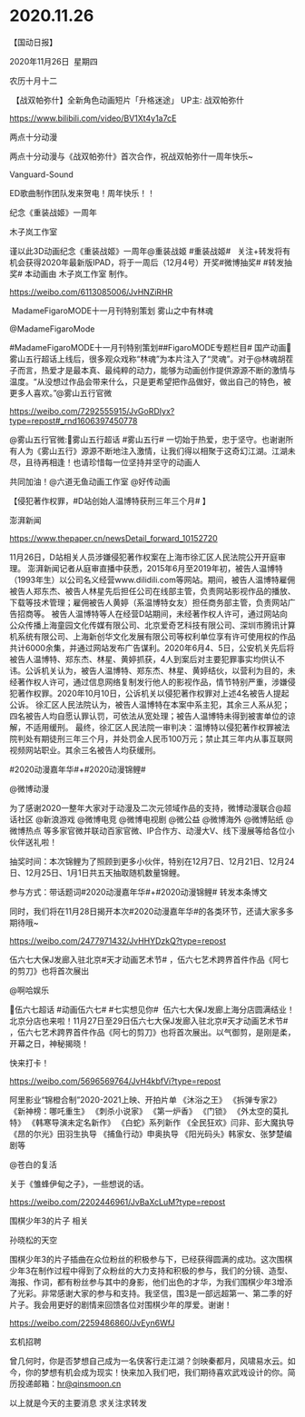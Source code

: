 ﻿#  2020.11.26
【国动日报】

2020年11月26日  星期四


农历十月十二


 【战双帕弥什】全新角色动画短片「升格迷途」 UP主: 战双帕弥什

https://www.bilibili.com/video/BV1Xt4y1a7cE


两点十分动漫

两点十分动漫与《战双帕弥什》首次合作，祝战双帕弥什一周年快乐~

Vanguard-Sound

ED歌曲制作团队发来贺电！周年快乐！！

纪念《重装战姬》一周年

木子岚工作室            


谨以此3D动画纪念《重装战姬》一周年@重装战姬 #重装战姬#
 
关注+转发将有机会获得2020年最新版IPAD，将于一周后（12月4号）开奖#微博抽奖# #转发抽奖#
本动画由 木子岚工作室 制作。

https://weibo.com/6113085006/JvHNZiRHR




 MadameFigaroMODE十一月刊特别策划 雾山之中有林魂


@MadameFigaroMode                            

#MadameFigaroMODE十一月刊特别策划##FigaroMODE专题栏目#
国产动画雾山五行超话上线后，很多观众戏称“林魂”为本片注入了“灵魂”。对于@林魂胡茬子而言，热爱才是最本真、最纯粹的动力，能够为动画创作提供源源不断的激情与温度。“从没想过作品会带来什么，只是更希望把作品做好，做出自己的特色，被更多人喜欢。”@雾山五行官微

https://weibo.com/7292555915/JvGoRDIyx?type=repost#_rnd1606397450778

@雾山五行官微:雾山五行超话 #雾山五行# 一切始于热爱，忠于坚守。也谢谢所有人为《雾山五行》源源不断地注入激情，让我们得以相聚于这奇幻江湖。江湖未尽，且待再相逢！也请珍惜每一位坚持并坚守的动画人

共同加油！@六道无鱼动画工作室 @好传动画




【侵犯著作权罪，#D站创始人温博特获刑三年三个月# 】

澎湃新闻

https://www.thepaper.cn/newsDetail_forward_10152720

11月26日，D站相关人员涉嫌侵犯著作权案在上海市徐汇区人民法院公开开庭审理。
澎湃新闻记者从庭审直播中获悉，2015年6月至2019年初，被告人温博特（1993年生）以公司名义经营www.dilidili.com等网站。期间，被告人温博特雇佣被告人郑东杰、被告人林星先后担任公司在线部主管，负责网站影视作品的播放、下载等技术管理；雇佣被告人黄婷（系温博特女友）担任商务部主管，负责网站广告招商等。
被告人温博特等人在经营D站期间，未经著作权人许可，通过网站向公众传播上海童园文化传媒有限公司、北京爱奇艺科技有限公司、深圳市腾讯计算机系统有限公司、上海新创华文化发展有限公司等权利单位享有许可使用权的作品共计6000余集，并通过网站发布广告谋利。2020年6月4、5日，公安机关先后将被告人温博特、郑东杰、林星、黄婷抓获，4人到案后对主要犯罪事实均供认不讳。公诉机关认为，被告人温博特、郑东杰、林星、黄婷结伙，以营利为目的，未经著作权人许可，通过信息网络复制发行他人的影视作品，情节特别严重，涉嫌侵犯著作权罪。2020年10月10日，公诉机关以侵犯著作权罪对上述4名被告人提起公诉。
徐汇区人民法院认为，被告人温博特在本案中系主犯，其余三人系从犯；四名被告人均自愿认罪认罚，可依法从宽处理；被告人温博特未得到被害单位的谅解，不适用缓刑。
最终，徐汇区人民法院一审判决：温博特以侵犯著作权罪被法院判处有期徒刑三年三个月，并处罚金人民币100万元；禁止其三年内从事互联网视频网站职业。其余三名被告人均获缓刑。

#2020动漫嘉年华#+#2020动漫锦鲤#

@微博动漫  


为了感谢2020一整年大家对于动漫及二次元领域作品的支持，微博动漫联合@超话社区 @新浪游戏 @微博电竞 @微博电视剧 @微公益 @微博海外 @微博贴纸 @微博热点 等多家官微并联动百家官微、IP合作方、动漫大V、线下漫展等给各位小伙伴送礼啦！


抽奖时间：本次锦鲤为了照顾到更多小伙伴，特别在12月7日、12月21日、12月24日、12月25日、1月1日共五天抽取随机数量锦鲤。


参与方式：带话题词#2020动漫嘉年华#+#2020动漫锦鲤# 转发本条博文


同时，我们将在11月28日揭开本次#2020动漫嘉年华#的各类环节，还请大家多多期待哦~

https://weibo.com/2477971432/JvHHYDzkQ?type=repost




伍六七大保J发廊入驻北京#天才动画艺术节# ，伍六七艺术跨界首件作品《阿七的剪刀》也将首次展出

@啊哈娱乐                            

伍六七超话 #动画伍六七# #七实想见你#  伍六七大保J发廊上海分店圆满结业！北京分店也来啦！11月27日至29日伍六七大保J发廊入驻北京#天才动画艺术节# ，伍六七艺术跨界首件作品《阿七的剪刀》也将首次展出。以气御剪，是刚是柔，开幕之日，神秘揭晓！

快来打卡！

https://weibo.com/5696569764/JvH4kbfVi?type=repost




阿里影业“锦橙合制”2020-2021上映、开拍片单
《沐浴之王》
《拆弹专家2》
《新神榜：哪吒重生》
《刺杀小说家》
《第一炉香》
《门锁》
《外太空的莫扎特》
《韩寒导演未定名新作》
《白蛇》系列新作
《全民狂欢》闫非、彭大魔执导
《昂的尔光》田羽生执导
《捕鱼行动》申奥执导
《阳光码头》韩家女、张梦楚编剧等

@苍白的复活 


关于《雏蜂伊甸之子》，一些想说的话。

https://weibo.com/2202446961/JvBaXcLuM?type=repost




围棋少年3的片子 相关


孙晓松的天空               


围棋少年3的片子插曲在众位粉丝的积极参与下，已经获得圆满的成功。这次围棋少年3在制作过程中得到了众粉丝的大力支持和积极的参与，我们的分镜、造型、海报、作词，都有粉丝参与其中的身影，他们出色的才华，为我们围棋少年3增添了光彩。非常感谢大家的参与和支持。我坚信，围3是一部远超第一、第二季的好片子。我会用更好的剧情来回馈各位对围棋少年的厚爱。谢谢！

https://weibo.com/2259486860/JvEyn6WfJ

玄机招聘     


曾几何时，你是否梦想自己成为一名侠客行走江湖？剑映秦都月，风啸易水云。如今，你的梦想有机会成为现实！快来加入我们吧，我们期待喜欢武戏设计的你。简历投递邮箱：hr@qinsmoon.cn




以上就是今天的主要消息
求关注求转发
















